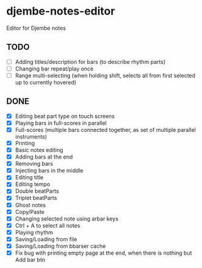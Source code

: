# djembe-notes-editor
Editor for Djembe notes

## TODO

- [ ] Adding titles/description for bars (to describe rhythm parts)
- [ ] Changing bar repeat/play once
- [ ] Range multi-selecting (when holding shift, selects all from first selected up to currently hovered)

## DONE

- [x] Editing beat part type on touch screens
- [x] Playing bars in full-scores in parallel
- [x] Full-scores (multiple bars connected together, as set of multiple parallel instruments)
- [x] Printing
- [x] Basic notes editing
- [x] Adding bars at the end
- [x] Removing bars
- [x] Injecting bars in the middle
- [x] Editing title
- [x] Editing tempo
- [x] Double beatParts
- [x] Triplet beatParts
- [x] Ghost notes
- [x] Copy/Paste
- [x] Changing selected note using arbar keys
- [x] Ctrl + A to select all notes
- [x] Playing rhythm
- [x] Saving/Loading from file
- [x] Saving/Loading from bbarser cache
- [x] Fix bug with printing empty page at the end, when there is nothing but Add bar btn
